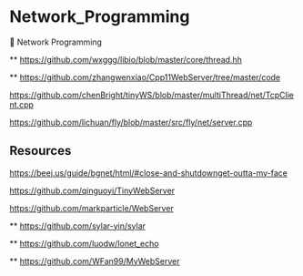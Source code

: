 # Network_Programming
:santa: Network Programming

** https://github.com/wxggg/libio/blob/master/core/thread.hh

** https://github.com/zhangwenxiao/Cpp11WebServer/tree/master/code

https://github.com/chenBright/tinyWS/blob/master/multiThread/net/TcpClient.cpp

https://github.com/lichuan/fly/blob/master/src/fly/net/server.cpp

## Resources

https://beej.us/guide/bgnet/html/#close-and-shutdownget-outta-my-face

https://github.com/qinguoyi/TinyWebServer

https://github.com/markparticle/WebServer

** https://github.com/sylar-yin/sylar

** https://github.com/luodw/Ionet_echo

** https://github.com/WFan99/MyWebServer